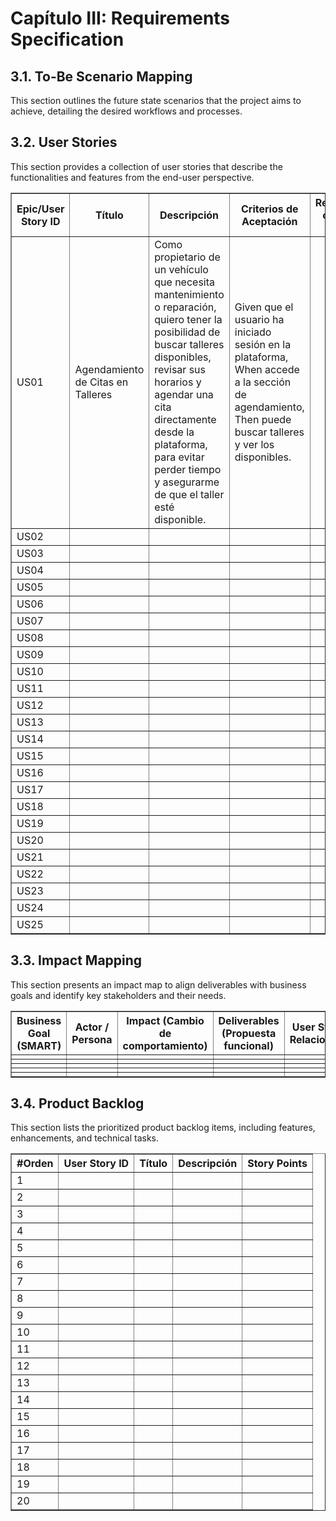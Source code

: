 # Capítulo III: Requirements Specification

## 3.1. To-Be Scenario Mapping
This section outlines the future state scenarios that the project aims to achieve, detailing the desired workflows and processes.

## 3.2. User Stories
This section provides a collection of user stories that describe the functionalities and features from the end-user perspective.

<table border="1" cellpadding="5" cellspacing="0">
    <thead>
        <tr>
            <th>Epic/User Story ID</th>
            <th>Título</th>
            <th>Descripción</th>
            <th>Criterios de Aceptación</th>
            <th>Relacionado con (Epic ID)</th>
        </tr>
    </thead>
    <tbody>
        <tr><td>US01</td>
          <td>Agendamiento de Citas en Talleres</td>
          <td>Como propietario de un vehículo que necesita mantenimiento o reparación, quiero tener la posibilidad de buscar talleres disponibles, revisar sus horarios y agendar una cita directamente desde la 
           plataforma, para evitar perder tiempo y asegurarme de que el taller esté disponible.</td>
          <td>Given que el usuario ha iniciado sesión en la plataforma,
           When accede a la sección de agendamiento,
           Then puede buscar talleres y ver los disponibles.</td>
          <td></td>
        </tr>
        <tr><td>US02</td>
          <td></td>
          <td></td>
          <td></td>
          <td></td>
        </tr>
        <tr><td>US03</td>
          <td></td>
          <td></td>
          <td></td>
          <td></td>
        </tr>
        <tr><td>US04</td>
          <td></td>
          <td></td>
          <td></td>
          <td></td>
        </tr>
        <tr><td>US05</td>
          <td></td>
          <td></td>
          <td></td>
          <td></td>
        </tr>
        <tr><td>US06</td>
          <td></td>
          <td></td>
          <td></td>
          <td></td>
        </tr>
        <tr><td>US07</td>
          <td></td>
          <td></td>
          <td></td>
          <td></td>
        </tr>
        <tr><td>US08</td>
          <td></td>
          <td></td>
          <td></td>
          <td></td>
        </tr>
        <tr><td>US09</td>
          <td></td>
          <td></td>
          <td></td>
          <td></td>
        </tr>
        <tr><td>US10</td>
          <td></td>
          <td></td>
          <td></td>
          <td></td>
        </tr>
        <tr><td>US11</td>
          <td></td>
          <td></td>
          <td></td>
          <td></td>
        </tr>
        <tr><td>US12</td>
          <td></td>
          <td></td>
          <td></td>
          <td></td>
        </tr>
        <tr><td>US13</td>
          <td></td>
          <td></td>
          <td></td>
          <td></td>
        </tr>
        <tr><td>US14</td>
          <td></td>
          <td></td>
          <td></td>
          <td></td>
        </tr>
        <tr><td>US15</td>
          <td></td>
          <td></td>
          <td></td>
          <td></td>
        </tr>
        <tr><td>US16</td>
          <td></td>
          <td></td>
          <td></td>
          <td></td>
        </tr>
        <tr><td>US17</td>
          <td></td>
          <td></td>
          <td></td>
          <td></td>
        </tr>
        <tr><td>US18</td>
          <td></td>
          <td></td>
          <td></td>
          <td></td>
        </tr>
        <tr><td>US19</td>
          <td></td>
          <td></td>
          <td></td>
          <td></td>
        </tr>
        <tr><td>US20</td>
          <td></td>
          <td></td>
          <td></td>
          <td></td>
        </tr>
      <tr><td>US21</td>
          <td></td>
          <td></td>
          <td></td>
          <td></td>
        </tr>
      <tr><td>US22</td>
          <td></td>
          <td></td>
          <td></td>
          <td></td>
        </tr>
      <tr><td>US23</td>
          <td></td>
          <td></td>
          <td></td>
          <td></td>
        </tr>
      <tr><td>US24</td>
          <td></td>
          <td></td>
          <td></td>
          <td></td>
        </tr>
      <tr><td>US25</td>
          <td></td>
          <td></td>
          <td></td>
          <td></td>
        </tr>
    </tbody>
</table>


## 3.3. Impact Mapping
This section presents an impact map to align deliverables with business goals and identify key stakeholders and their needs.
<table border="1" cellpadding="5" cellspacing="0">
    <thead>
        <tr>
            <th>Business Goal (SMART)</th>
            <th>Actor / Persona</th>
            <th>Impact (Cambio de comportamiento)</th>
            <th>Deliverables (Propuesta funcional)</th>
            <th>User Stories Relacionadas</th>
        </tr>
    </thead>
    <tbody>
        <tr>
          <td></td>
          <td></td>
          <td></td>
          <td></td>
          <td></td>
        </tr>
        <tr>
          <td></td>
          <td></td>
          <td></td>
          <td></td>
          <td></td>
        </tr>
        <tr>
          <td></td>
          <td></td>
          <td></td>
          <td></td>
          <td></td>
        </tr>
        <tr>
          <td></td>
          <td></td>
          <td></td>
          <td></td>
          <td></td>
        </tr>
        <tr>
          <td></td>
          <td></td>
          <td></td>
          <td></td>
          <td></td>
        </tr>
    </tbody>
</table>


## 3.4. Product Backlog
This section lists the prioritized product backlog items, including features, enhancements, and technical tasks.
<table border="1" cellpadding="5" cellspacing="0">
    <thead>
        <tr>
            <th>#Orden</th>
            <th>User Story ID</th>
            <th>Título</th>
            <th>Descripción</th>
            <th>Story Points</th>
        </tr>
    </thead>
    <tbody>
        <tr><td>1</td><td></td><td></td><td></td><td></td></tr>
        <tr><td>2</td><td></td><td></td><td></td><td></td></tr>
        <tr><td>3</td><td></td><td></td><td></td><td></td></tr>
        <tr><td>4</td><td></td><td></td><td></td><td></td></tr>
        <tr><td>5</td><td></td><td></td><td></td><td></td></tr>
        <tr><td>6</td><td></td><td></td><td></td><td></td></tr>
        <tr><td>7</td><td></td><td></td><td></td><td></td></tr>
        <tr><td>8</td><td></td><td></td><td></td><td></td></tr>
        <tr><td>9</td><td></td><td></td><td></td><td></td></tr>
        <tr><td>10</td><td></td><td></td><td></td><td></td></tr>
        <tr><td>11</td><td></td><td></td><td></td><td></td></tr>
        <tr><td>12</td><td></td><td></td><td></td><td></td></tr>
        <tr><td>13</td><td></td><td></td><td></td><td></td></tr>
        <tr><td>14</td><td></td><td></td><td></td><td></td></tr>
        <tr><td>15</td><td></td><td></td><td></td><td></td></tr>
        <tr><td>16</td><td></td><td></td><td></td><td></td></tr>
        <tr><td>17</td><td></td><td></td><td></td><td></td></tr>
        <tr><td>18</td><td></td><td></td><td></td><td></td></tr>
        <tr><td>19</td><td></td><td></td><td></td><td></td></tr>
        <tr><td>20</td><td></td><td></td><td></td><td></td></tr>
    </tbody>
</table>
